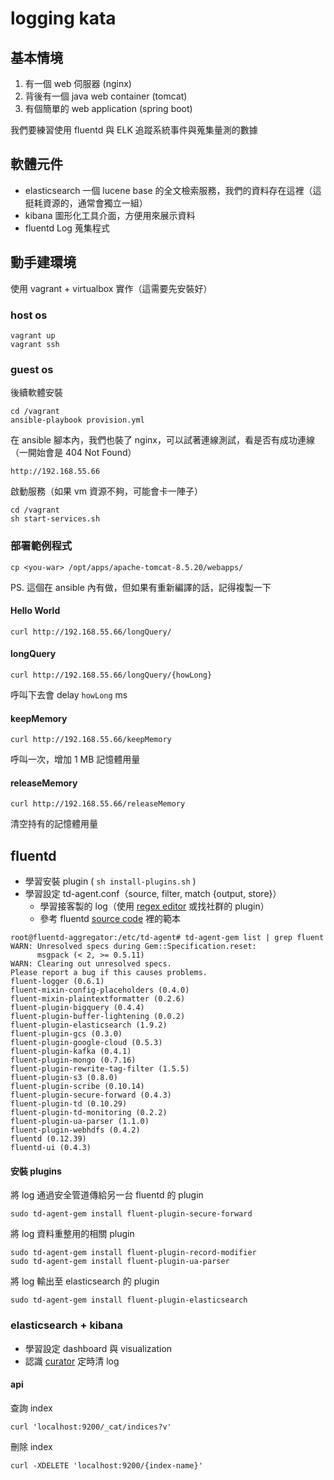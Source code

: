 # logging kata

## 基本情境

1. 有一個 web 伺服器 (nginx)
2. 背後有一個 java web container (tomcat)
3. 有個簡單的 web application (spring boot)

我們要練習使用 fluentd 與 ELK 追蹤系統事件與蒐集量測的數據

## 軟體元件

* elasticsearch 一個 lucene base 的全文檢索服務，我們的資料存在這裡（這挺耗資源的，通常會獨立一組）
* kibana 圖形化工具介面，方便用來展示資料
* fluentd Log 蒐集程式

## 動手建環境

使用 vagrant + virtualbox 實作（這需要先安裝好）

### host os

```
vagrant up
vagrant ssh
```

### guest os

後續軟體安裝

```
cd /vagrant
ansible-playbook provision.yml
```

在 ansible 腳本內，我們也裝了 nginx，可以試著連線測試，看是否有成功連線（一開始會是 404 Not Found）

```
http://192.168.55.66
```


啟動服務（如果 vm 資源不夠，可能會卡一陣子）

```
cd /vagrant
sh start-services.sh
```

### 部署範例程式

```
cp <you-war> /opt/apps/apache-tomcat-8.5.20/webapps/
```

PS. 這個在 ansible 內有做，但如果有重新編譯的話，記得複製一下

#### Hello World

```
curl http://192.168.55.66/longQuery/
```

#### longQuery

```
curl http://192.168.55.66/longQuery/{howLong}
```

呼叫下去會 delay `howLong` ms

#### keepMemory

```
curl http://192.168.55.66/keepMemory
```

呼叫一次，增加 1 MB 記憶體用量

#### releaseMemory

```
curl http://192.168.55.66/releaseMemory
```

清空持有的記憶體用量


## fluentd

* 學習安裝 plugin ( `sh install-plugins.sh` )
* 學習設定 td-agent.conf（source, filter, match {output, store}）
  * 學習接客製的 log（使用 [regex editor](http://fluentular.herokuapp.com/) 或找社群的 plugin）
  * 參考 fluentd [source code](https://github.com/fluent/fluentd/tree/master/lib/fluent/plugin) 裡的範本

```
root@fluentd-aggregator:/etc/td-agent# td-agent-gem list | grep fluent
WARN: Unresolved specs during Gem::Specification.reset:
      msgpack (< 2, >= 0.5.11)
WARN: Clearing out unresolved specs.
Please report a bug if this causes problems.
fluent-logger (0.6.1)
fluent-mixin-config-placeholders (0.4.0)
fluent-mixin-plaintextformatter (0.2.6)
fluent-plugin-bigquery (0.4.4)
fluent-plugin-buffer-lightening (0.0.2)
fluent-plugin-elasticsearch (1.9.2)
fluent-plugin-gcs (0.3.0)
fluent-plugin-google-cloud (0.5.3)
fluent-plugin-kafka (0.4.1)
fluent-plugin-mongo (0.7.16)
fluent-plugin-rewrite-tag-filter (1.5.5)
fluent-plugin-s3 (0.8.0)
fluent-plugin-scribe (0.10.14)
fluent-plugin-secure-forward (0.4.3)
fluent-plugin-td (0.10.29)
fluent-plugin-td-monitoring (0.2.2)
fluent-plugin-ua-parser (1.1.0)
fluent-plugin-webhdfs (0.4.2)
fluentd (0.12.39)
fluentd-ui (0.4.3)
```

#### 安裝 plugins

將 log 通過安全管道傳給另一台 fluentd 的 plugin
```
sudo td-agent-gem install fluent-plugin-secure-forward
```

將 log 資料重整用的相關 plugin

```
sudo td-agent-gem install fluent-plugin-record-modifier
sudo td-agent-gem install fluent-plugin-ua-parser
```

將 log 輸出至 elasticsearch 的 plugin

```
sudo td-agent-gem install fluent-plugin-elasticsearch
```


### elasticsearch + kibana

* 學習設定 dashboard 與 visualization
* 認識 [curator](https://www.elastic.co/guide/en/elasticsearch/client/curator/5.0/index.html) 定時清 log

#### api

查詢 index

```
curl 'localhost:9200/_cat/indices?v'
```

刪除 index

```
curl -XDELETE 'localhost:9200/{index-name}'
```